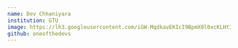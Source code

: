 ```yaml
---
name: Dev Chhaniyara
institution: GTU
image: https://lh3.googleusercontent.com/iGW-MqdkavEKIcI9BpmX0l0xcKLHt3INREFVfWZIqWlBCAIVMSULPM-V3qRVZPhyZj846V9gSwAHLoJvBeq_tkaBL_xnEEtzQsdm1PYJBSGsXrG5m7O9O0cC2EEwtEhHhU2BVgvOFin_7kDUh-degz2ZMhzjksejwn-D5TkyqaBHTodSO6Ff907VcubgRUrn4rMKD4V8d63uh2OIjrNPe-XEfwIuC0MUHuPlVj15Oau83IouflnLa2BQ2Llszn11NCpD9NhgSD288N9wak3LkjqQF75MMXXbJrrrkOTRJhfyyNvy7p1XrLncCunhFEDuU7NB9nOr3ZunToKNY8KCiuaoR2Y1ECKMiVqwLchWBZwUHCiSBdF6cdjEDSDhxLX3i8DZ7qcSi7j-7YFSZegrzWV0D2Jql41nvfoia7y9IJrAx2XviE1cyc_wYJTyyndSSzlWcm4BEMFf-2HdW5HT-OW5axGiSTlmHAwiaPmhRnNzImS5ojBnGOKxWRbDTBq4S8i5m3vsHeH4172_nZn0tel9w1EYEgD2ZHt2WEKjo3Pfzt57KpLeehd7KwXHgKrMHdVevhZhFXYncg-udWsUElbd270u2DMh_iuZsNGjHRgHbJ-esJ8aol2U1yD3NB9XNsAaDrWfpwbgbkT_edyGtA7ymzqOdbDkgvjciIeoUvyCiX-tTbtD16zHe1Hywg=w735-h979-no?authuser=1
github: oneofthedevs
---
```

